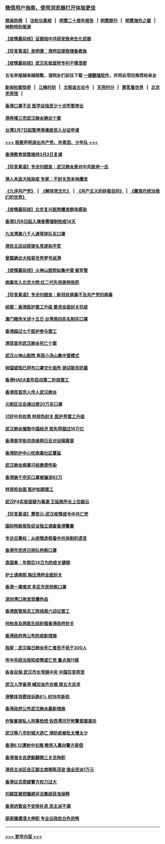 ### [微信用户指南，使用浏览器打开体验更佳](https://github.com/gfw-breaker/banned-news1/blob/master/indexes/wechat-guide.md?t=0)
#### [禁闻热榜](热点新闻.md?t=0)  &nbsp;&nbsp;|&nbsp;&nbsp; [法轮功真相](https://github.com/gfw-breaker/truth/blob/master/README.md?t=0) &nbsp;&nbsp;|&nbsp;&nbsp; [明慧二十周年报告](https://github.com/gfw-breaker/mh-reports/blob/master/README.md?t=0) &nbsp;&nbsp;|&nbsp;&nbsp;[明慧期刊](https://github.com/gfw-breaker/mh-qikan) &nbsp;&nbsp;|&nbsp;&nbsp; [明慧海外之窗](https://github.com/gfw-breaker/mh-news/blob/master/README.md?t=0) &nbsp;&nbsp;|&nbsp;&nbsp; [神韵特别报道](https://github.com/gfw-breaker/mh-news/blob/master/shenyun.md?t=0)
#### [【疫情最前线】证据指中共研发致命生化武器](../pages/nsc415/n11853087.md?t=02081802) 
#### [【珍言真语】吴明德：港府应提取储备救急](../pages/nsc415/n11852734.md?t=02081802) 
#### [【疫情最前线】武汉实验室抢专利不慎泄密](../pages/nsc415/n11850310.md?t=02081802) 
#### 五毛举报越来越频繁，请网友们前往下载 [一键翻墙软件](https://github.com/gfw-breaker/ssr-accounts)，并将此项目推荐给亲友
#### [新闻拍案惊奇](https://github.com/gfw-breaker/banned-news1/blob/master/pages/link4.md) &nbsp;&nbsp;|&nbsp;&nbsp; [江峰时刻](https://github.com/gfw-breaker/banned-news1/blob/master/pages/link4.md) &nbsp;&nbsp;|&nbsp;&nbsp; [文昭谈古论今](https://github.com/gfw-breaker/banned-news1/blob/master/pages/link4.md) &nbsp;&nbsp;|&nbsp;&nbsp; [天亮时分](https://github.com/gfw-breaker/banned-news1/blob/master/pages/link4.md) &nbsp;&nbsp;|&nbsp;&nbsp; [萧茗看世界](https://github.com/gfw-breaker/banned-news1/blob/master/pages/link4.md) &nbsp;&nbsp;|&nbsp;&nbsp; [北京老茶馆](https://github.com/gfw-breaker/banned-news1/blob/master/pages/link4.md) &nbsp;&nbsp;|&nbsp;&nbsp; 
#### [香港口罩不足 医学会指至少十诊所暂停业](../pages/nsc415/n11850301.md?t=02081802) 
#### [港再增三宗武汉肺炎确诊个案](../pages/nsc415/n11850328.md?t=02081802) 
#### [台湾2月7日起暂停港澳居民入台证申请](../pages/nsc415/n11850304.md?t=02081802) 
#### [>>> 我要声明退出共产党、共青团、少年队 <<<](https://github.com/begood0513/goodnews/blob/master/quit/letter.md) 
#### [香港教育局暂维持3月2日复课](../pages/nsc415/n11850260.md?t=02081802) 
#### [【珍言真语】专访刘细良：武汉肺炎是对中共致命一击](../pages/nsc415/n11849934.md?t=02081802) 
#### [港人未返大陆染疫 专家：不封关恐本地爆发](../pages/nsc415/n11848021.md?t=02081802) 
#### [《九评共产党》](https://github.com/begood0513/9ping.md/blob/master/README.md) &nbsp;|&nbsp; [《解体党文化》](../../../../jtdwh.md/blob/master/README.md)  &nbsp;|&nbsp; [《共产主义的终极目的》](../../../../gczydzjmd.md/blob/master/README.md) &nbsp;|&nbsp; [《魔鬼在统治我们的世界》](../../../../mgztzwmdsj.md/blob/master/README.md) 
#### [【疫情最前线】北京复兴医院爆发群体感染](../pages/nsc415/n11847626.md?t=02081802) 
#### [香港2月8日起入境者需强制检疫14天](../pages/nsc415/n11847658.md?t=02081802) 
#### [九龙湾逾八千人通宵排队买口罩](../pages/nsc415/n11847647.md?t=02081802) 
#### [港民主运动获提名竞逐和平奖](../pages/nsc415/n11847633.md?t=02081802) 
#### [曾载确诊大陆客世界梦号返港](../pages/nsc415/n11847608.md?t=02081802) 
#### [【疫情最前线】火神山医院如集中营 被军管](../pages/nsc415/n11847524.md?t=02081802) 
#### [病毒攻入北京大院 红二代先用美特效药](../pages/nsc415/n11847427.md?t=02081802) 
#### [【珍言真语】专访刘细良：新冠状病毒不及共产党的病毒](../pages/nsc415/n11847164.md?t=02081802) 
#### [组图：香港医护罢工升级 要求全面封关抗疫](../pages/nsc415/n11844107.md?t=02081802) 
#### [澳门赌场关闭十五日 台湾周四实名制买口罩](../pages/nsc415/n11845083.md?t=02081802) 
#### [香港超过七千医护参与罢工](../pages/nsc415/n11845051.md?t=02081802) 
#### [港现首宗武汉肺炎死亡个案](../pages/nsc415/n11844998.md?t=02081802) 
#### [武汉火神山医院 再现小汤山集中营模式](../pages/nsc415/n11844763.md?t=02081802) 
#### [钟国斌指已将布口罩交化验所 测试能否防菌](../pages/nsc415/n11842783.md?t=02081802) 
#### [香港HAEA宣布启动第二阶段罢工](../pages/nsc415/n11842723.md?t=02081802) 
#### [香港现首宗人传人武汉肺炎](../pages/nsc415/n11842766.md?t=02081802) 
#### [元朗区议会通过拨20万买口罩](../pages/nsc415/n11842754.md?t=02081802) 
#### [讨好中共权贵 林郑伪封关 医护界罢工升级](../pages/nsc415/n11842359.md?t=02081802) 
#### [武汉肺炎摧毁中国经济 损失将超过16万亿](../pages/nsc415/n11839723.md?t=02081802) 
#### [香港美孚街坊连续两日反对设隔离营](../pages/nsc415/n11839962.md?t=02081802) 
#### [香港防护中心忧病毒社区蔓延](../pages/nsc415/n11839933.md?t=02081802) 
#### [武汉肺炎病毒可经粪便传染](../pages/nsc415/n11839939.md?t=02081802) 
#### [香港逾千宗买口罩被骗涉82万](../pages/nsc415/n11839914.md?t=02081802) 
#### [林郑拒会面 医护如期罢工](../pages/nsc415/n11839892.md?t=02081802) 
#### [武汉P4实验室疑为毒源 王延轶所长上位疑云](../pages/nsc415/n11835543.md?t=02081802) 
#### [【珍言真语】萧若元:武汉疫情或令中共亡党](../pages/nsc415/n11829394.md?t=02081802) 
#### [国际特赦报告促设独立调查香港警暴](../pages/nsc415/n11833845.md?t=02081802) 
#### [专访吕秉权：从疫情造假看中共体制的谎言](../pages/nsc415/n11833813.md?t=02081802) 
#### [香港市民连日排队抢购口罩](../pages/nsc415/n11833794.md?t=02081802) 
#### [袁国勇：年假后14日为防疫关键期](../pages/nsc415/n11831088.md?t=02081802) 
#### [护士请病假 施压港府全面封关](../pages/nsc415/n11831030.md?t=02081802) 
#### [香港一罩难求 多区市民抢购口罩](../pages/nsc415/n11831002.md?t=02081802) 
#### [深圳湾口岸发现爆炸品](../pages/nsc415/n11828802.md?t=02081802) 
#### [香港医管局员工阵线周六动议罢工](../pages/nsc415/n11828762.md?t=02081802) 
#### [何柏良及两医生组织倡香港政府封关](../pages/nsc415/n11828749.md?t=02081802) 
#### [香港政府再公布防疫新措施](../pages/nsc415/n11828716.md?t=02081802) 
#### [独家：武汉每日肺炎死亡者恐不低于200人](../pages/nsc415/n11828240.md?t=02081802) 
#### [传中共政治局知疫情或亡党 重点保11城](../pages/nsc415/n11828145.md?t=02081802) 
#### [各省自保 武汉市长甩锅中央 中国巨变将至](../pages/nsc415/n11828021.md?t=02081802) 
#### [武汉人学香港 喊加油齐合唱 提五大诉求](../pages/nsc415/n11827046.md?t=02081802) 
#### [港整体消费投诉跌6% 创18年新低](../pages/nsc415/n11817280.md?t=02081802) 
#### [香港政府公布武汉肺炎最新措施](../pages/nsc415/n11817152.md?t=02081802) 
#### [许智峯提私人刑事检控 告西湾河开枪警意图谋杀](../pages/nsc415/n11817132.md?t=02081802) 
#### [武汉等八市封城大逃亡 港防疫被批太慢太少](../pages/nsc415/n11817058.md?t=02081802) 
#### [香港6.12遭射中右眼 教师入禀向警方索偿](../pages/nsc415/n11814678.md?t=02081802) 
#### [香港海关巡逻艇翻侧三关员殉职](../pages/nsc415/n11814604.md?t=02081802) 
#### [港民主派区会正副主席晤陈茂波 倡全民派1万元](../pages/nsc415/n11814582.md?t=02081802) 
#### [香港议员质疑警方权力过大](../pages/nsc415/n11814560.md?t=02081802) 
#### [刘颕匡被控煽惑非法集结获准保释](../pages/nsc415/n11811727.md?t=02081802) 
#### [香港选管会不安排补选 民主派不满](../pages/nsc415/n11811691.md?t=02081802) 
#### [邵家臻遭浸大停职 专业议政批白色恐怖](../pages/nsc415/n11811670.md?t=02081802) 

----
#### [ >>> 更早内容 <<< ](../indexes/nsc415-earlier.md)
